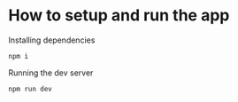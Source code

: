 # How to setup and run the app

Installing dependencies

```
npm i
```

Running the dev server

```
npm run dev
```
